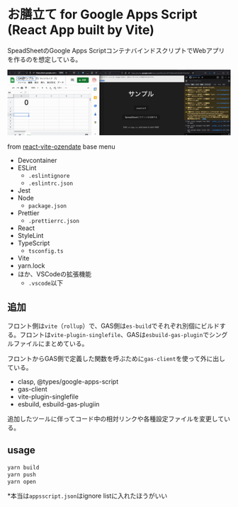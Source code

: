 # お膳立て for Google Apps Script (React App built by Vite)

SpeadSheetのGoogle Apps ScriptコンテナバインドスクリプトでWebアプリを作るのを想定している。

![](README-image/view01.gif)

from [react-vite-ozendate](https://github.com/halllllll/react-vite-ozendate) base menu

- Devcontainer
- ESLint
  - `.eslintignore`
  - `.eslintrc.json`
- Jest
- Node
  - `package.json`
- Prettier
  - `.prettierrc.json`
- React
- StyleLint
- TypeScript
  - `tsconfig.ts`
- Vite
- yarn.lock
- ほか、VSCodeの拡張機能
  - `.vscode`以下


## 追加
フロント側は`vite`（`rollup`）で、GAS側は`es-build`でそれぞれ別個にビルドする。フロントは`vite-plugin-singlefile`、GASは`esbuild-gas-plugin`でシングルファイルにまとめている。

フロントからGAS側で定義した関数を呼ぶために`gas-client`を使って外に出している。


- clasp, @types/google-apps-script
- gas-client
- vite-plugin-singlefile
- esbuild, esbuild-gas-plugiin

追加したツールに伴ってコード中の相対リンクや各種設定ファイルを変更している。

## usage

```
yarn build
yarn push
yarn open
```

*本当は`appsscript.json`はignore listに入れたほうがいい
